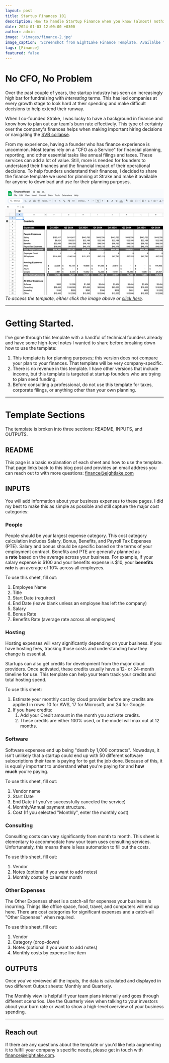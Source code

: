 ```yaml
---
layout: post
title: Startup Finances 101
description: How to handle Startup Finance when you know (almost) nothing about finance. 
date: 2024-01-03 12:00:00 +0300
author: admin
image: '/images/finance-2.jpg'
image_caption: 'Screenshot from EightLake Finance Template. Availalbe for free download.'
tags: [Finance]
featured: false
---
```

# No CFO, No Problem

Over the past couple of years, the startup industry has seen an increasingly high bar for fundraising with *interesting* terms. This has led companies at every growth stage to look hard at their spending and make difficult decisions to help extend their runway.

When I co-founded Strake, I was lucky to have a background in finance and know how to plan out our team's burn rate effectively. This type of certainty over the company's finances helps when making important hiring decisions or navigating the [SVB collapse](https://www.cnbc.com/2023/03/10/silicon-valley-bank-collapse-how-it-happened.html).

From my experience, having a founder who has finance experience is uncommon. Most teams rely on a "CFO as a Service" for financial planning, reporting, and other essential tasks like annual filings and taxes. These services can add a lot of value. Still, more is needed for founders to understand their finances and the financial impact of their operational decisions. To help founders understand their finances, I decided to share the finance template we used for planning at Strake and make it available for anyone to download and use for their planning purposes.

[![Link to EightLake Startup Finance Template](/images/finance.jpg 'this is a test')](https://docs.google.com/spreadsheets/d/1QcsSqyllfEhHdKkIAQvv-cqf0MUkSZ--FYcRzD3nTSg/edit?usp=sharing)
*To access the template, either click the image above or [click here](https://docs.google.com/spreadsheets/d/1QcsSqyllfEhHdKkIAQvv-cqf0MUkSZ--FYcRzD3nTSg/edit?usp=sharing).*
<hr>

# Getting Started.

I've gone through this template with a handful of technical founders already and have some high-level notes I wanted to share before breaking down how to use the template:

1. This template is for planning purposes; this version does not compare your plan to your finances. That template will be very company-specific.
2. There is no revenue in this template. I have other versions that include income, but this template is targeted at startup founders who are trying to plan seed funding.
3. Before consulting a professional, do not use this template for taxes, corporate filings, or anything other than your own planning.
<hr>

# Template Sections

The template is broken into three sections: README, INPUTS, and OUTPUTS.

## README

This page is a basic explanation of each sheet and how to use the template. That page links back to this blog post and provides an email address you can reach out to with more questions: [finance@eightlake.com](mailto:finance@eightlake.com)

## INPUTS

You will add information about your business expenses to these pages. I did my best to make this as simple as possible and still capture the major cost categories:

### People

People should be your largest expense category. This cost category calculation includes Salary, Bonus, Benefits, and Payroll Tax Expenses (PTE). Salary and bonus should be specific based on the terms of your employment contract. Benefits and PTE are generally planned as a **rate** based on the average across your business. For example, if your salary expense is $100 and your benefits expense is $10, your **benefits rate** is an average of 10% across all employees.

To use this sheet, fill out:

1. Employee Name
2. Title
3. Start Date (required)
4. End Date (leave blank unless an employee has left the company)
5. Salary
6. Bonus Rate
7. Benefits Rate (average rate across all employees)

### Hosting

Hosting expenses will vary significantly depending on your business. If you have hosting fees, tracking those costs and understanding how they change is essential.

Startups can also get credits for development from the major cloud providers. Once activated, these credits usually have a 12- or 24-month timeline for use. This template can help your team track your credits and total hosting spend.

To use this sheet:

1. Estimate your monthly cost by cloud provider before any credits are applied in rows: 10 for AWS, 17 for Microsoft, and 24 for Google.
2. If you have credits:
    1. Add your Credit amount in the month you activate credits.
    2. These credits are either 100% used, or the model will max out at 12 months.

### Software

Software expenses end up being "death by 1,000 contracts". Nowadays, it isn't unlikely that a startup could end up with 50 different software subscriptions their team is paying for to get the job done. Because of this, it is equally important to understand **what** you're paying for and **how much** you're paying.

To use this sheet, fill out:

1. Vendor name
2. Start Date
3. End Date (if you've successfully canceled the service)
4. Monthly/Annual payment structure.
5. Cost (If you selected "Monthly", enter the monthly cost)

### Consulting

Consulting costs can vary significantly from month to month. This sheet is elementary to accommodate how your team uses consulting services. Unfortunately, this means there is less automation to fill out the costs.

To use this sheet, fill out:

1. Vendor
2. Notes (optional if you want to add notes)
3. Monthly costs by calendar month

### Other Expenses

The Other Expenses sheet is a catch-all for expenses your business is incurring. Things like office space, food, travel, and computers will end up here. There are cost categories for significant expenses and a catch-all "Other Expenses" when required.

To use this sheet, fill out:

1. Vendor
2. Category (drop-down)
3. Notes (optional if you want to add notes)
4. Monthly costs by expense line item

## OUTPUTS

Once you've reviewed all the inputs, the data is calculated and displayed in two different Output sheets: Monthly and Quarterly.

The Monthly view is helpful if your team plans internally and goes through different scenarios. Use the Quarterly view when talking to your investors about your burn rate or want to show a high-level overview of your business spending.
<hr>

## Reach out

If there are any questions about the template or you'd like help augmenting it to fulfill your company's specific needs, please get in touch with [finance@eightlake.com](mailto:finance@eightlake.com).